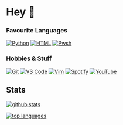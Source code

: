 # Hey :wave:
 <!---todo--->

### Favourite Languages

[![Python](https://img.shields.io/badge/-Python-%23282a36?style=flat-square&logo=python)](https://python.org/)
[![HTML](https://img.shields.io/badge/-HTML-%23282a36?style=flat-square&logo=HTML5)](html.com/)
[![Pwsh](https://img.shields.io/badge/-Powershell-%23282a36?style=flat-square&logo=powershell)](https://github.com/PowerShell/PowerShell)

### Hobbies & Stuff

[![Git](https://img.shields.io/badge/-Git-%23F05032?style=flat-square&logo=git&logoColor=%23ffffff)](https://git-scm.com)
[![VS Code](https://img.shields.io/badge/-VSCode-%23007ACC?style=flat-square&logo=visual-studio-code)](https://code.visualstudio.com/)
[![Vim](https://img.shields.io/badge/-Vim-darkgreen?style=flat-square&logo=vim)](https://vim.org)
[![Spotify](https://img.shields.io/badge/-Spotify-%23282a36?style=flat-square&logo=spotify)](https://spotify.com)
[![YouTube](https://img.shields.io/badge/-YouTube-%23282a36?style=flat-square&logo=YouTube)](https://youtube.com)


## Stats
[![github stats](https://github-readme-stats.vercel.app/api?username=sudo-nautilus&show_icons=true&theme=radical&count_private=true)](https://github.com/sudo-nautilus)

[![top languages](https://github-readme-stats.vercel.app/api/top-langs/?username=sudo-nautilus&show_icons=true&theme=radical&layout=compact)](https://github.com/sudo-nautilus)
